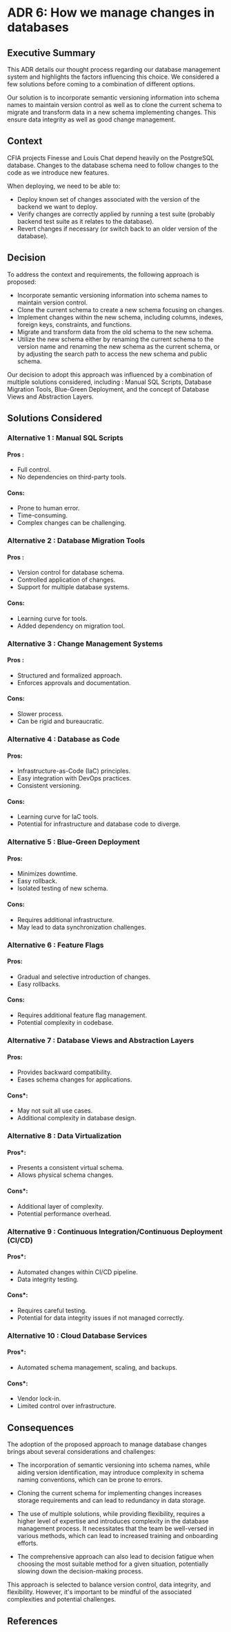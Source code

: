 # ADR 6: How we manage changes in databases

## Executive Summary

This ADR details our thought process regarding our database management system
and highlights the factors influencing this choice. We considered a few solutions
before coming to a combination of different options.

Our solution is to incorporate semantic versioning information into schema names
to maintain version control as well as to clone the current schema to migrate
and transform data in a new schema implementing changes. This ensure data
integrity as well as good change management.

## Context
CFIA projects Finesse and Louis Chat depend heavily on the PostgreSQL database.
Changes to the database schema need to follow changes to the code as we
introduce new features. 

When deploying, we need to be able to:

* Deploy known set of changes associated with the version of the backend we want
  to deploy.
* Verify changes are correctly applied by running a test suite (probably backend
  test suite as it relates to the database).
* Revert changes if necessary (or switch back to an older version of the
  database).

## Decision

To address the context and requirements, the following approach is proposed:

- Incorporate semantic versioning information into schema names to maintain
  version control.
- Clone the current schema to create a new schema focusing on changes.
- Implement changes within the new schema, including columns, indexes, foreign
  keys, constraints, and functions.
- Migrate and transform data from the old schema to the new schema.
- Utilize the new schema either by renaming the current schema to the version
  name and renaming the new schema as the current schema, or by adjusting the
  search path to access the new schema and public schema.

Our decision to adopt this approach was influenced by a combination of multiple
solutions considered, including : Manual SQL Scripts, Database Migration Tools,
Blue-Green Deployment, and the concept of Database Views and Abstraction Layers.

## Solutions Considered

### Alternative 1 : Manual SQL Scripts
#### Pros : 
- Full control.
- No dependencies on third-party tools.
#### Cons: 
- Prone to human error.
- Time-consuming.
- Complex changes can be challenging.

### Alternative 2 : Database Migration Tools
#### Pros : 
- Version control for database schema.
- Controlled application of changes.
- Support for multiple database systems.
#### Cons: 
- Learning curve for tools.
- Added dependency on migration tool.

### Alternative 3 : Change Management Systems
#### Pros : 
- Structured and formalized approach.
- Enforces approvals and documentation.
#### Cons: 
- Slower process.
- Can be rigid and bureaucratic.

### Alternative 4 : Database as Code
#### Pros: 
- Infrastructure-as-Code (IaC) principles.
- Easy integration with DevOps practices.
- Consistent versioning.
#### Cons: 
- Learning curve for IaC tools.
- Potential for infrastructure and database code to diverge.

### Alternative 5 : Blue-Green Deployment
#### Pros:
- Minimizes downtime.
- Easy rollback.
- Isolated testing of new schema.
#### Cons: 
- Requires additional infrastructure.
- May lead to data synchronization challenges.

### Alternative 6 : Feature Flags
#### Pros: 
- Gradual and selective introduction of changes.
- Easy rollbacks.
#### Cons: 
- Requires additional feature flag management.
- Potential complexity in codebase.

### Alternative 7 : Database Views and Abstraction Layers
#### Pros: 
- Provides backward compatibility.
- Eases schema changes for applications.
#### Cons*:
- May not suit all use cases.
- Additional complexity in database design.

### Alternative 8 : Data Virtualization
#### Pros*: 
- Presents a consistent virtual schema.
- Allows physical schema changes.
#### Cons*: 
- Additional layer of complexity.
- Potential performance overhead.

### Alternative 9 : Continuous Integration/Continuous Deployment (CI/CD)
#### Pros*: 
- Automated changes within CI/CD pipeline.
- Data integrity testing.
#### Cons*: 
- Requires careful testing.
- Potential for data integrity issues if not managed correctly.

### Alternative 10 : Cloud Database Services
#### Pros*: 
- Automated schema management, scaling, and backups.
#### Cons*: 
- Vendor lock-in.
- Limited control over infrastructure.

## Consequences

The adoption of the proposed approach to manage database changes brings about
several considerations and challenges:

- The incorporation of semantic versioning into schema names, while aiding
  version identification, may introduce complexity in schema naming conventions,
  which can be prone to errors.

- Cloning the current schema for implementing changes increases storage
  requirements and can lead to redundancy in data storage.

- The use of multiple solutions, while providing flexibility, requires a higher
  level of expertise and introduces complexity in the database management
  process. It necessitates that the team be well-versed in various methods,
  which can lead to increased training and onboarding efforts.

- The comprehensive approach can also lead to decision fatigue when choosing the
  most suitable method for a given situation, potentially slowing down the
  decision-making process.

This approach is selected to balance version control, data integrity, and
flexibility. However, it's important to be mindful of the associated
complexities and potential challenges.



## References
